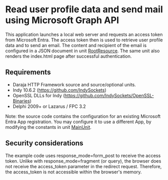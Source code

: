 # Read user profile data and send mail using Microsoft Graph API

This application launches a local web server and requests an access token from Microsoft Entra. The access token then is used to retrieve user profile data and to send an email. The content and recipient of the email is configured in a JSON document in unit [RootResource](RootResource.pas). The same unit also renders the index.html page after successful authentication.

## Requirements
* Daraja HTTP Framework source and source/optional units.
* Indy 10.6.2 (https://github.com/IndySockets)
* OpenSSL DLLs for Indy (https://github.com/IndySockets/OpenSSL-Binaries)
* Delphi 2009+ or Lazarus / FPC 3.2

Note: the source code contains the configuration for an existing Microsoft Entra App registration. 
You may configure it to use a different App, by modifying the constants in unit [MainUnit](MainUnit.pas).


## Security considerations
The example code uses response_mode=form_post to receive the access token. Unlike with response_mode=fragment (or query), the browser does not receive the access_token parameter in the redirect request. Therefore, the access_token is not accessible within the browser's memory.
